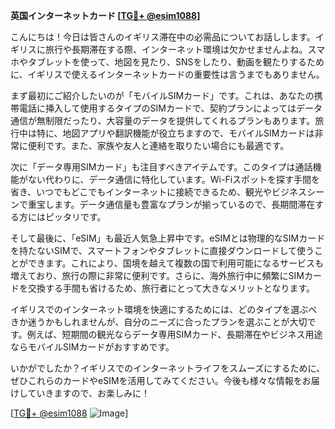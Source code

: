 **英国インターネットカード [[TG💪+ @esim1088](https://t.me/s/esim1088)]**

こんにちは！今日は皆さんのイギリス滞在中の必需品についてお話しします。イギリスに旅行や長期滞在する際、インターネット環境は欠かせませんよね。スマホやタブレットを使って、地図を見たり、SNSをしたり、動画を観たりするために、イギリスで使えるインターネットカードの重要性は言うまでもありません。

まず最初にご紹介したいのが「モバイルSIMカード」です。これは、あなたの携帯電話に挿入して使用するタイプのSIMカードで、契約プランによってはデータ通信が無制限だったり、大容量のデータを提供してくれるプランもあります。旅行中は特に、地図アプリや翻訳機能が役立ちますので、モバイルSIMカードは非常に便利です。また、家族や友人と連絡を取りたい場合にも最適です。

次に「データ専用SIMカード」も注目すべきアイテムです。このタイプは通話機能がない代わりに、データ通信に特化しています。Wi-Fiスポットを探す手間を省き、いつでもどこでもインターネットに接続できるため、観光やビジネスシーンで重宝します。データ通信量も豊富なプランが揃っているので、長期間滞在する方にはピッタリです。

そして最後に、「eSIM」も最近人気急上昇中です。eSIMとは物理的なSIMカードを持たないSIMで、スマートフォンやタブレットに直接ダウンロードして使うことができます。これにより、国境を越えて複数の国で利用可能になるサービスも増えており、旅行の際に非常に便利です。さらに、海外旅行中に頻繁にSIMカードを交換する手間も省けるため、旅行者にとって大きなメリットとなります。

イギリスでのインターネット環境を快適にするためには、どのタイプを選ぶべきか迷うかもしれませんが、自分のニーズに合ったプランを選ぶことが大切です。例えば、短期間の観光ならデータ専用SIMカード、長期滞在やビジネス用途ならモバイルSIMカードがおすすめです。

いかがでしたか？イギリスでのインターネットライフをスムーズにするために、ぜひこれらのカードやeSIMを活用してみてください。今後も様々な情報をお届けしていきますので、お楽しみに！

[[TG💪+ @esim1088](https://t.me/s/esim1088) ![Image](https://i.postimg.cc/Y0z9fWf4/image.png)]